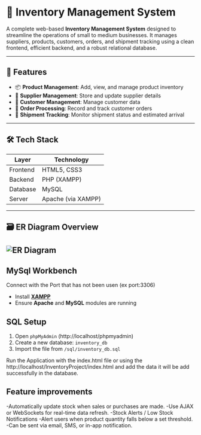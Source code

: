 # 🧾 Inventory Management System

A complete web-based **Inventory Management System** designed to streamline the operations of small to medium businesses. It manages suppliers, products, customers, orders, and shipment tracking using a clean frontend, efficient backend, and a robust relational database.

---

## 🚀 Features

- 📦 **Product Management**: Add, view, and manage product inventory
- 🤝 **Supplier Management**: Store and update supplier details
- 🧍 **Customer Management**: Manage customer data
- 🛒 **Order Processing**: Record and track customer orders
- 🚚 **Shipment Tracking**: Monitor shipment status and estimated arrival

---

## 🛠️ Tech Stack

| Layer       | Technology         |
|-------------|--------------------|
| Frontend    | HTML5, CSS3        |
| Backend     | PHP (XAMPP)        |
| Database    | MySQL              |
| Server      | Apache (via XAMPP) |

---

## 🗃️ ER Diagram Overview
![ER Diagram](https://github.com/user-attachments/assets/fc7ef5de-c143-40f1-b6e4-6b1009601cff)
---

## MySql Workbench
Connect with the Port that has not been usen (ex port:3306)

- Install **[XAMPP](https://www.apachefriends.org/)**
- Ensure **Apache** and **MySQL** modules are running

##  SQL Setup

1. Open `phpMyAdmin` (http://localhost/phpmyadmin)
2. Create a new database: `inventory_db`
3. Import the file from `/sql/inventory_db.sql`

Run the Application with the index.html file or using the http://localhost/InventoryProject/index.html and add the data it will be add successfully in the database.
## Feature improvements

-Automatically update stock when sales or purchases are made.
-Use AJAX or WebSockets for real-time data refresh.
-Stock Alerts / Low Stock Notifications
-Alert users when product quantity falls below a set threshold.
-Can be sent via email, SMS, or in-app notification.

